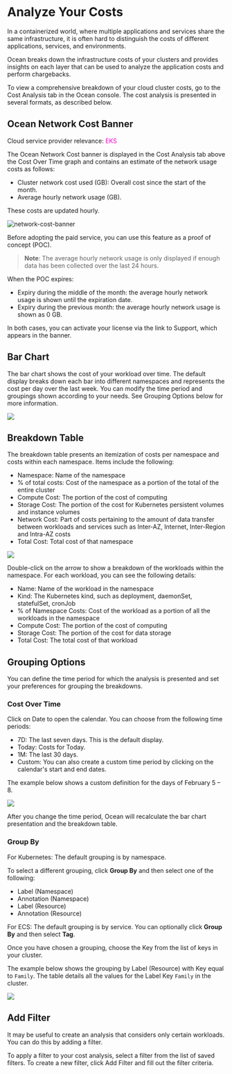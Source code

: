 # Analyze Your Costs

In a containerized world, where multiple applications and services share the same infrastructure, it is often hard to distinguish the costs of different applications, services, and environments.

Ocean breaks down the infrastructure costs of your clusters and provides insights on each layer that can be used to analyze the application costs and perform chargebacks.

To view a comprehensive breakdown of your cloud cluster costs, go to the Cost Analysis tab in the Ocean console. The cost analysis is presented in several formats, as described below.

## Ocean Network Cost Banner

Cloud service provider relevance: <font color="#FC01CC">EKS</font>  

The Ocean Network Cost banner is displayed in the Cost Analysis tab above the Cost Over Time graph and contains an estimate of the network usage costs as follows: 

* Cluster network cost used (GB): Overall cost since the start of the month.
* Average hourly network usage (GB).

These costs are updated hourly.

![network-cost-banner](https://github.com/user-attachments/assets/4ba7f1eb-ce35-4e8c-9e97-d2b485ba15c2)

Before adopting the paid service, you can use this feature as a proof of concept (POC).

>**Note**: The average hourly network usage is only displayed if enough data has been collected over the last 24 hours.

When the POC expires:

* Expiry during the middle of the month: the average hourly network usage is shown until the expiration date.
* Expiry during the previous month: the average hourly network usage is shown as 0 GB.

In both cases, you can activate your license via the link to Support, which appears in the banner.

## Bar Chart

The bar chart shows the cost of your workload over time. The default display breaks down each bar into different namespaces and represents the cost per day over the last week. You can modify the time period and groupings shown according to your needs. See Grouping Options below for more information.

<img src="/ocean/_media/cost-analysis-5.png" />

## Breakdown Table

The breakdown table presents an itemization of costs per namespace and costs within each namespace. Items include the following:

- Namespace: Name of the namespace
- % of total costs: Cost of the namespace as a portion of the total of the entire cluster
- Compute Cost: The portion of the cost of computing
- Storage Cost: The portion of the cost for Kubernetes persistent volumes and instance volumes
- Network Cost: Part of costs pertaining to the amount of data transfer between workloads and services such as Inter-AZ, Internet, Inter-Region and Intra-AZ costs
- Total Cost: Total cost of that namespace

<img src="/ocean/_media/cost-analysis-4.png" />

Double-click on the arrow to show a breakdown of the workloads within the namespace. For each workload, you can see the following details:

- Name: Name of the workload in the namespace
- Kind: The Kubernetes kind, such as deployment, daemonSet, statefulSet, cronJob
- % of Namespace Costs: Cost of the workload as a portion of all the workloads in the namespace
- Compute Cost: The portion of the cost of computing
- Storage Cost: The portion of the cost for data storage
- Total Cost: The total cost of that workload

## Grouping Options

You can define the time period for which the analysis is presented and set your preferences for grouping the breakdowns.

### Cost Over Time

Click on Date to open the calendar. You can choose from the following time periods:

- 7D: The last seven days. This is the default display.
- Today: Costs for Today.
- 1M: The last 30 days.
- Custom: You can also create a custom time period by clicking on the calendar's start and end dates.

The example below shows a custom definition for the days of February 5 – 8.

<img src="/ocean/_media/tutorials-analyze-your-costs-03.png" />

After you change the time period, Ocean will recalculate the bar chart presentation and the breakdown table.

### Group By

For Kubernetes: The default grouping is by namespace. 

To select a different grouping, click **Group By** and then select one of the following:

- Label (Namespace)
- Annotation (Namespace)
- Label (Resource)
- Annotation (Resource)

For ECS: The default grouping is by service. You can optionally click **Group By** and then select **Tag**.

Once you have chosen a grouping, choose the Key from the list of keys in your cluster.

The example below shows the grouping by Label (Resource) with Key equal to `Family`. The table details all the values for the Label Key `Family` in the cluster.

<img src="/ocean/_media/cost-analysis-2.png" />

## Add Filter

It may be useful to create an analysis that considers only certain workloads. You can do this by adding a filter.

To apply a filter to your cost analysis, select a filter from the list of saved filters.
To create a new filter, click Add Filter and fill out the filter criteria.

